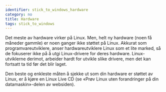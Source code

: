 ```yaml
---
identifier: stick_to_windows_hardware
category: no
title: Hardware
tags: stick_to_windows
---
```


Det meste av hardware virker på Linux. Men, helt ny hardware (noen få måneder gammle) er noen ganger ikke støttet på Linux. Akkurat som programvareutviklere, anser hardwareutviklere Linux som et lite marked, så de fokuserer ikke på å utgi Linux-drivere for deres hardware. Linux-utviklerne derimot, arbeider hardt for utvikle slike drivere, men det kan fortsatt ta tid før det blir laget.

Den beste og enkleste måten å sjekke ut som din hardware er støttet av Linux, er å kjøre en Linux Live CD (se «Prøv Linux uten forandringer på din datamaskin»-delen av websiden).

